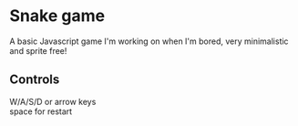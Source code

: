 # Snake game
A basic Javascript game I'm working on when I'm bored, very minimalistic and sprite free!
## Controls  
W/A/S/D or arrow keys  
space for restart